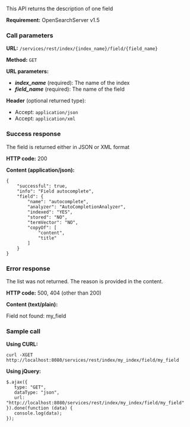 This API returns the description of one field

**Requirement:** OpenSearchServer v1.5

### Call parameters

**URL:** ```/services/rest/index/{index_name}/field/{field_name}```

**Method:** ```GET```

**URL parameters:**
- _**index_name**_ (required): The name of the index
- _**field_name**_ (required): The name of the field

**Header** (optional returned type):
- Accept: ```application/json```
- Accept: ```application/xml```

### Success response
The field is returned either in JSON or XML format

**HTTP code:**
200

**Content (application/json):**
    
    {
        "successful": true,
        "info": "Field autocomplete",
        "field": {
            "name": "autocomplete",
            "analyzer": "AutoCompletionAnalyzer",
            "indexed": "YES",
            "stored": "NO",
            "termVector": "NO",
            "copyOf": [
                "content",
                "title"
            ]
        }
    }


### Error response

The list was not returned. The reason is provided in the content.

**HTTP code:**
500, 404 (other than 200)

**Content (text/plain):**
    
Field not found: my_field
    

### Sample call

**Using CURL:**
    
    curl -XGET http://localhost:8080/services/rest/index/my_index/field/my_field


**Using jQuery:**
    
    $.ajax({ 
       type: "GET",
       dataType: "json",
       url: "http://localhost:8080/services/rest/index/my_index/field/my_field"
    }).done(function (data) {
       console.log(data);
    });
